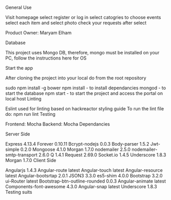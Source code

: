 General Use

Visit homepage select register or log in select catogries to choose events select each item and select photo check your requests after select

Product Owner: Maryam Elham

Database

This project uses Mongo DB, therefore, mongo must be installed on your PC, follow the instructions here for OS

Start the app

After cloning the project into your local do from the root repository

sudo npm install -g bower npm install - to install dependancies mongod - to start the database npm start - to start the project and access the portal on local host Linting

Eslint used for linting based on hackreactor styling guide To run the lint file do: npm run lint Testing

Frontend: Mocha Backend: Mocha Dependancies

Server Side

Express 4.13.4 Forever 0.10.11 Bcrypt-nodejs 0.0.3 Body-parser 1.5.2 Jwt-simple 0.2.0 Mongoose 4.1.0 Morgan 1.7.0 nodemailer 2.5.0 nodemailer-smtp-transport 2.6.0 Q 1.4.1 Request 2.69.0 Socket.io 1.4.5 Underscore 1.8.3 Morgan 1.7.0 Client Side

Angularjs 1.4.3 Angular-route latest Angular-touch latest Angular-resource latest Angular-bootsrtap 2.0.1 JSON3 3.3.0 es5-shim 4.0.0 Bootstrap 3.2.0 ui-Router latest Bootstrap-btn-outline-rounded 0.0.3 Angular-animate latest Components-font-awesome 4.3.0 Angular-snap latest Underscore 1.8.3 Testing suits
